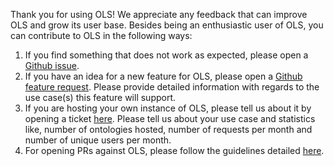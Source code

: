 Thank you for using OLS! We appreciate any feedback that can improve OLS and grow its user base. Besides being an enthusiastic user of OLS, you can contribute to OLS in the following ways:

1. If you find something that does not work as expected, please open a [Github issue](https://github.com/EBISPOT/ols4/issues/new?assignees=&labels=bug&projects=&template=bug_report.md&title=).
2. If you have an idea for a new feature for OLS, please open a [Github feature request](https://github.com/EBISPOT/ols4/issues/new?assignees=&labels=ols4-new-feature&projects=&template=feature_request.md&title=). 
Please provide detailed information with regards to the use case(s) this feature will support.
3. If you are hosting your own instance of OLS, please tell us about it by opening a ticket [here](https://github.com/EBISPOT/ontotools-docker/issues). 
Please tell us about your use case and statistics like, number of ontologies hosted, number of requests per month and number of unique 
users per month.
4. For opening PRs against OLS, please follow the guidelines detailed [here](https://github.com/EBISPOT/ols4/wiki/Guidelines-for-opening-PR).
